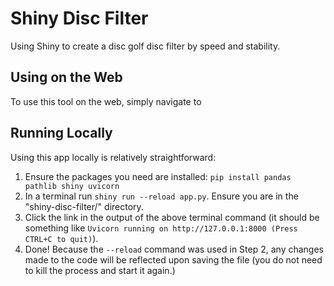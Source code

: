 # Shiny Disc Filter
Using Shiny to create a disc golf disc filter by speed and stability.

## Using on the Web

To use this tool on the web, simply navigate to 

## Running Locally

Using this app locally is relatively straightforward:

1. Ensure the packages you need are installed: `pip install pandas pathlib shiny uvicorn`
2. In a terminal run `shiny run --reload app.py`. Ensure you are in the "shiny-disc-filter/" directory.
3. Click the link in the output of the above terminal command (it should be something like `Uvicorn running on http://127.0.0.1:8000 (Press CTRL+C to quit)`).
4. Done! Because the `--reload` command was used in Step 2, any changes made to the code will be reflected upon saving the file (you do not need to kill the process and start it again.)
